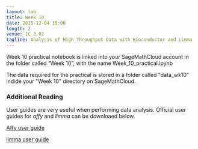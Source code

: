 ```yaml
---
layout: lab
title: Week 10
date: 2015-12-04 15:00
length: 2
venue: IC 3.02
tagline: Analysis of High Throughput Data with Bioconductor and Limma
---
```


Week 10 practical notebook is linked into your SageMathCloud account in the folder called “Week 10”, with the name Week_10_practical.ipynb

The data required for the practical is stored in a folder called "data_wk10" indide your "Week 10" directory on SageMathCloud.

### Additional Reading

User guides are very useful when performing data analysis. Official user guides for *affy* and *limma* can be downloaed below.

[Affy user guide](http://opendsi.cc/bioinformatics/assets/affy.pdf)


[limma user guide](http://opendsi.cc/bioinformatics/assets/limma_usersguide.pdf)
